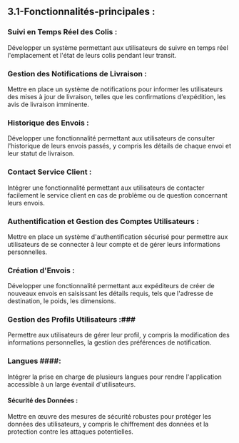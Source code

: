 ## 3.1-Fonctionnalités-principales : ##

### Suivi en Temps Réel des Colis : ###

Développer un système permettant aux utilisateurs de suivre en temps réel l'emplacement et l'état de leurs colis pendant leur transit.

### Gestion des Notifications de Livraison : ###

Mettre en place un système de notifications pour informer les utilisateurs des mises à jour de livraison, telles que les confirmations d'expédition, les avis de livraison imminente.

### Historique des Envois : ###

Développer une fonctionnalité permettant aux utilisateurs de consulter l'historique de leurs envois passés, y compris les détails de chaque envoi et leur statut de livraison.

### Contact Service Client : ###

Intégrer une fonctionnalité permettant aux utilisateurs de contacter facilement le service client en cas de problème ou de question concernant leurs envois.

### Authentification et Gestion des Comptes Utilisateurs : ###

Mettre en place un système d'authentification sécurisé pour permettre aux utilisateurs de se connecter à leur compte et de gérer leurs informations personnelles.

### Création d'Envois : ###

Développer une fonctionnalité permettant aux expéditeurs de créer de nouveaux envois en saisissant les détails requis, tels que l'adresse de destination, le poids, les dimensions.

### Gestion des Profils Utilisateurs :###

Permettre aux utilisateurs de gérer leur profil, y compris la modification des informations personnelles, la gestion des préférences de notification.

### Langues ####:

Intégrer la prise en charge de plusieurs langues pour rendre l'application accessible à un large éventail d'utilisateurs.

#### Sécurité des Données : ###

Mettre en œuvre des mesures de sécurité robustes pour protéger les données des utilisateurs, y compris le chiffrement des données et la protection contre les attaques potentielles.
